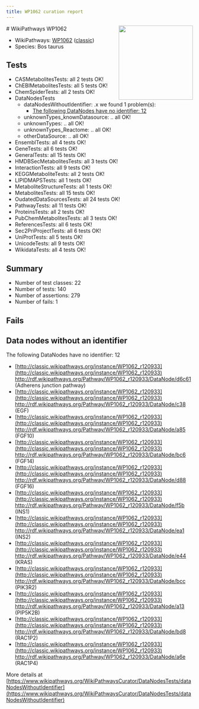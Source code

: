```yaml
---
title: WP1062 curation report
---
```


<img style="float: right; width: 200px" src="https://upload.wikimedia.org/wikipedia/commons/thumb/8/83/Wplogo_with_text_500.png/640px-Wplogo_with_text_500.png" />
# WikiPathways WP1062

* WikiPathways: [WP1062](https://wikipathways.org/pathways/WP1062) ([classic](https://classic.wikipathways.org/instance/WP1062))
* Species: Bos taurus
## Tests
* CASMetabolitesTests: all 2 tests OK!
* ChEBIMetabolitesTests: all 5 tests OK!
* ChemSpiderTests: all 2 tests OK!
* DataNodesTests
    * dataNodesWithoutIdentifier: .x we found 1 problem(s):
        * [The following DataNodes have no identifier: 12](#8792c492)
    * unknownTypes_knownDatasource: .. all OK!
    * unknownTypes: .. all OK!
    * unknownTypes_Reactome: .. all OK!
    * otherDataSource: .. all OK!
* EnsemblTests: all 4 tests OK!
* GeneTests: all 6 tests OK!
* GeneralTests: all 15 tests OK!
* HMDBSecMetabolitesTests: all 3 tests OK!
* InteractionTests: all 9 tests OK!
* KEGGMetaboliteTests: all 2 tests OK!
* LIPIDMAPSTests: all 1 tests OK!
* MetaboliteStructureTests: all 1 tests OK!
* MetabolitesTests: all 15 tests OK!
* OudatedDataSourcesTests: all 24 tests OK!
* PathwayTests: all 11 tests OK!
* ProteinsTests: all 2 tests OK!
* PubChemMetabolitesTests: all 3 tests OK!
* ReferencesTests: all 6 tests OK!
* Sec2PriProjectTests: all 6 tests OK!
* UniProtTests: all 5 tests OK!
* UnicodeTests: all 9 tests OK!
* WikidataTests: all 4 tests OK!


## Summary

* Number of test classes: 22
* Number of tests: 140
* Number of assertions: 279
* Number of fails: 1

## Fails

<a name="8792c492" />

## Data nodes without an identifier

The following DataNodes have no identifier: 12

* [http://classic.wikipathways.org/instance/WP1062_r120933](http://classic.wikipathways.org/instance/WP1062_r120933) http://rdf.wikipathways.org/Pathway/WP1062_r120933/DataNode/d6c61 (Adherens junction
pathway)
* [http://classic.wikipathways.org/instance/WP1062_r120933](http://classic.wikipathways.org/instance/WP1062_r120933) http://rdf.wikipathways.org/Pathway/WP1062_r120933/DataNode/c38 (EGF)
* [http://classic.wikipathways.org/instance/WP1062_r120933](http://classic.wikipathways.org/instance/WP1062_r120933) http://rdf.wikipathways.org/Pathway/WP1062_r120933/DataNode/a85 (FGF10)
* [http://classic.wikipathways.org/instance/WP1062_r120933](http://classic.wikipathways.org/instance/WP1062_r120933) http://rdf.wikipathways.org/Pathway/WP1062_r120933/DataNode/bc6 (FGF14)
* [http://classic.wikipathways.org/instance/WP1062_r120933](http://classic.wikipathways.org/instance/WP1062_r120933) http://rdf.wikipathways.org/Pathway/WP1062_r120933/DataNode/d88 (FGF16)
* [http://classic.wikipathways.org/instance/WP1062_r120933](http://classic.wikipathways.org/instance/WP1062_r120933) http://rdf.wikipathways.org/Pathway/WP1062_r120933/DataNode/f5b (INS1)
* [http://classic.wikipathways.org/instance/WP1062_r120933](http://classic.wikipathways.org/instance/WP1062_r120933) http://rdf.wikipathways.org/Pathway/WP1062_r120933/DataNode/ea1 (INS2)
* [http://classic.wikipathways.org/instance/WP1062_r120933](http://classic.wikipathways.org/instance/WP1062_r120933) http://rdf.wikipathways.org/Pathway/WP1062_r120933/DataNode/e44 (KRAS)
* [http://classic.wikipathways.org/instance/WP1062_r120933](http://classic.wikipathways.org/instance/WP1062_r120933) http://rdf.wikipathways.org/Pathway/WP1062_r120933/DataNode/bcc (PIK3R2)
* [http://classic.wikipathways.org/instance/WP1062_r120933](http://classic.wikipathways.org/instance/WP1062_r120933) http://rdf.wikipathways.org/Pathway/WP1062_r120933/DataNode/a13 (PIP5K2B)
* [http://classic.wikipathways.org/instance/WP1062_r120933](http://classic.wikipathways.org/instance/WP1062_r120933) http://rdf.wikipathways.org/Pathway/WP1062_r120933/DataNode/bd8 (RAC1P2)
* [http://classic.wikipathways.org/instance/WP1062_r120933](http://classic.wikipathways.org/instance/WP1062_r120933) http://rdf.wikipathways.org/Pathway/WP1062_r120933/DataNode/a6e (RAC1P4)


More details at [https://www.wikipathways.org/WikiPathwaysCurator/DataNodesTests/dataNodesWithoutIdentifier](https://www.wikipathways.org/WikiPathwaysCurator/DataNodesTests/dataNodesWithoutIdentifier)

